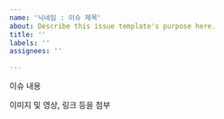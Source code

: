 ```yaml
---
name: '닉네임 : 이슈 제목'
about: Describe this issue template's purpose here.
title: ''
labels: ''
assignees: ''

---
```


이슈 내용

이미지 및 영상, 링크 등을 첨부
